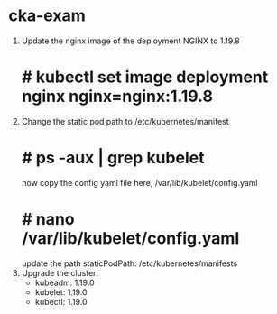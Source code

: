 # cka-exam
1. Update the nginx image of the deployment NGINX to 1.19.8
   # # kubectl set image deployment nginx nginx=nginx:1.19.8
2. Change the static pod path to /etc/kubernetes/manifest
   # # ps -aux | grep kubelet
    now copy the config yaml file here, /var/lib/kubelet/config.yaml
   # # nano /var/lib/kubelet/config.yaml
   update the path staticPodPath: /etc/kubernetes/manifests
3. Upgrade the cluster:
   - kubeadm: 1.19.0
   - kubelet: 1.19.0
   - kubectl: 1.19.0  
   
